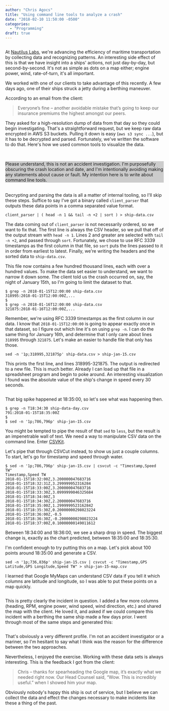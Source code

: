```yaml
---
author: "Chris Agocs"
title: "Using command line tools to analyze a crash"
date: "2018-02-10 11:50:00 -0500"
categories:
  - "Programming"
draft: true
---
```


<a href="https://agocs.smugmug.com/Other/Norway/i-SLPwjgK/A"><img src="https://photos.smugmug.com/Other/Norway/i-SLPwjgK/1/808af843/XL/IMG_20170924_070751-XL.jpg" alt=""></a>

At [Nautilus Labs](https://nautiluslabs.co), we're advancing the efficiency
of maritime transportation by collecting data and recognizing patterns. An
interesting side effect of this is that we have insight into a ships' actions,
not just day-by-day, but second-by-second. It's not as simple as dots on a 
map either; engine power, wind, rate-of-turn, it's all important. 

We worked with one of our clients to take advantage of this recently. A few 
days ago, one of their ships struck a jetty during a berthing maneuver. 

<!--more-->

According to an email from the client:

> Everyone’s fine – another avoidable mistake that’s going to keep our 
> insurance premiums the highest amongst our peers.

They asked for a high-resolution dump of data from that day so they could begin
investigating. That's a straightforward request, but we keep raw data encrypted
in AWS S3 buckets. Pulling it down is easy (`aws s3 sync ...`), but it has to
be decrypted and parsed. Fortunately, we've written the software to do that. 
Here's how we used common tools to visualize the data.

<br /><div style="background-color:#cccccc"><emph>Please understand, this is not an accident investigation.
I'm purposefully obscuring the crash location and date, and I'm intentionally 
avoiding making any statements about cause or fault. My intention here is to 
write about command line tools.</emph></div><br />

Decrypting and parsing the data is all a matter of internal tooling, so I'll
skip these steps. Suffice to say I've got a binary called `client_parser` that
outputs these data points in a comma separated value format.

`client_parser | ( head -n 1 && tail -n +2 | sort ) > ship-data.csv`

The data coming out of `client_parser` is not necessarily ordered, so we want
to fix that. The first line is always the CSV header, so
we pull that off of the output stream with `head -n 1`. Lines 2 and greater are 
selected with `tail -n +2`, and passed through `sort`. Fortunately, we chose
to use RFC 3339 timestamps as the first column in that file, so `sort` puts the
lines passed to it in order from earliest to latest. Finally, we're writing the
headers and the sorted data to `ship-data.csv`. 

This file now contains a few hundred thousand lines,
each with over a hundred values. To make the data set easier to 
understand, we want to narrow it down some. The client told us the crash 
occurred on, say, the night of January 15th, so I'm going to limit the dataset 
to that.

```
$ grep -n 2018-01-15T12:00:00 ship-data.csv
318995:2018-01-15T12:00:00Z,...
$
$ grep -n 2018-01-16T12:00:00 ship-data.csv
321875:2018-01-16T12:00:00Z,...
```

Remember, we're using RFC 3339 timestamps as the first column in our data. I
know that `2018-01-15T12:00:00` is going to appear exactly once in that dataset,
so I figure out which line it's on using `grep -n`. I can do the same thing for
January 16th, and determine that I only care about lines `318995` through
`321875`. Let's make an easier to handle file that only has those.

```
sed -n '1p;318995,321875p' ship-data.csv > ship-jan-15.csv
```

This prints the first line, and lines 318995-321875. The output is redirected
to a new file.
This is much better. Already I can load up that file in a spreadsheet program and begin
to poke around. An interesting visualization I found was the absolute value
of the ship's change in speed every 30 seconds.

<a href="https://agocs.smugmug.com/Other/Misc/i-gpM9nxT/A"><img src="https://photos.smugmug.com/Other/Misc/i-gpM9nxT/0/c60c4d21/L/Screen%20Shot%202018-02-10%20at%201.50.09%20PM-L.png" alt=""></a>

That big spike happened at 18:35:00, so let's see what was happening then.

```
$ grep -n T18:34:30 ship-data-day.csv
791:2018-01-15T18:35:00Z
$
$ sed -n '1p;786,796p' ship-jan-15.csv
```

You might be tempted to pipe the result of that `sed` to `less`, but the result
is an impenetrable wall of text. We need a way to manipulate CSV data on the 
command line. Enter [CSVKit](https://csvkit.readthedocs.io/en/1.0.2/tutorial/1_getting_started.html#installing-csvkit).

Let's pipe that through CSVCut instead, to show us just a couple columns. To 
start, let's go for timestamp and speed through water.

```
$ sed -n '1p;786,796p' ship-jan-15.csv | csvcut -c "Timestamp,Speed TW"
Timestamp,Speed TW
2018-01-15T18:32:00Z,3.200000047683716
2018-01-15T18:32:31Z,3.299999952316284
2018-01-15T18:33:00Z,3.200000047683716
2018-01-15T18:33:30Z,3.0999999046325684
2018-01-15T18:34:00Z,3
2018-01-15T18:34:30Z,2.200000047683716
2018-01-15T18:35:00Z,1.2999999523162842
2018-01-15T18:35:30Z,0.20000000298023224
2018-01-15T18:36:00Z,-0.5
2018-01-15T18:36:30Z,-0.20000000298023224
2018-01-15T18:37:00Z,0.10000000149011612
```

Between 18:34:00 and 18:36:00, we see a sharp drop in speed. The biggest change
is, exactly as the chart predicted, between 18:35:00 and 18:35:30. 

I'm confident enough to try putting this on a map. Let's pick about 100 points
around 18:35:00 and generate a CSV. 

```
sed -n '1p;736,836p' ship-jan-15.csv | csvcut -c "Timestamp,GPS Latitude,GPS Longitude,Speed TW" > ship-jan-15-map.csv
```

I learned that Google MyMaps can understand CSV data if you tell it which 
columns are latitude and longitude, so I was able to put these points on a map
quickly.

<a href="https://agocs.smugmug.com/Other/Misc/i-cpD9dNT/A"><img src="https://photos.smugmug.com/Other/Misc/i-cpD9dNT/0/48b38551/L/Screen%20Shot%202018-02-10%20at%205.27.55%20PM-L.png" alt=""></a>

This is pretty clearly the incident in question. I added a few more columns 
(heading, RPM, engine power, wind speed, wind direction, etc.) and
shared the map with the client. He loved it, and asked if we could compare this
incident with a berthing the same ship made a few days prior. I went through
most of the same steps and generated this:

<a href="https://agocs.smugmug.com/Other/Misc/i-kqwzhgK/A"><img src="https://photos.smugmug.com/Other/Misc/i-kqwzhgK/0/28433dd5/L/Screen%20Shot%202018-02-10%20at%205.37.54%20PM-L.png" alt=""></a>

That's obviously a very different profile. I'm not an accident investigator
or a mariner, so I'm hesitant to say what I think was the reason for the 
difference between the two approaches. 

Nevertheless, I enjoyed the exercise. Working with these data sets is always 
interesting. This is the feedback I got from the client:

> Chris – thanks for spearheading the Google map, it’s exactly what we needed 
> right now.  Our Head Counsel said, “Wow. This is incredibly useful.” when I 
> showed him your map.

Obviously nobody's happy this ship is out of service, but I believe we can 
collect the data and effect the changes necessary to make incidents like these
a thing of the past.
